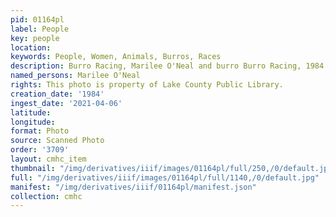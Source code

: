 ```yaml
---
pid: 01164pl
label: People
key: people
location: 
keywords: People, Women, Animals, Burros, Races
description: Burro Racing, Marilee O'Neal and burro Burro Racing, 1984
named_persons: Marilee O'Neal
rights: This photo is property of Lake County Public Library.
creation_date: '1984'
ingest_date: '2021-04-06'
latitude: 
longitude: 
format: Photo
source: Scanned Photo
order: '3709'
layout: cmhc_item
thumbnail: "/img/derivatives/iiif/images/01164pl/full/250,/0/default.jpg"
full: "/img/derivatives/iiif/images/01164pl/full/1140,/0/default.jpg"
manifest: "/img/derivatives/iiif/01164pl/manifest.json"
collection: cmhc
---
```

